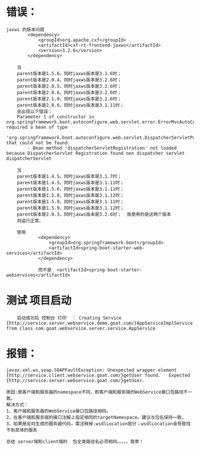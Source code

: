# 错误：

    jaxws 的版本问题
            <dependency>
                <groupId>org.apache.cxf</groupId>
                <artifactId>cxf-rt-frontend-jaxws</artifactId>
                <version>3.2.6</version>
            </dependency>
            
        当 
        parent版本是1.5.6，同时jaxws版本是3.1.6时；
        parent版本是2.0.4，同时jaxws版本是3.2.6时；
        parent版本是2.0.5，同时jaxws版本是3.2.6时；
        parent版本是2.0.6，同时jaxws版本是3.2.6时；
        parent版本是2.1.0，同时jaxws版本是3.2.6时；
        parent版本是2.0.6，同时jaxws版本是3.1.11时；
        会出现以下错误：
        Parameter 1 of constructor in org.springframework.boot.autoconfigure.web.servlet.error.ErrorMvcAutoConfiguration required a bean of type 
        'org.springframework.boot.autoconfigure.web.servlet.DispatcherServletPath' that could not be found.
            - Bean method 'dispatcherServletRegistration' not loaded because DispatcherServlet Registration found non dispatcher servlet dispatcherServlet

        当
        parent版本是1.4.5，同时jaxws版本是3.1.7时；
        parent版本是1.4.5，同时jaxws版本是3.1.11时；
        parent版本是1.5.6，同时jaxws版本是3.1.11时；
        parent版本是1.5.8，同时jaxws版本是3.1.12时；
        parent版本是1.5.9，同时jaxws版本是3.1.11时；
        parent版本是1.5.9，同时jaxws版本是3.1.12时；
        parent版本是2.0.3，同时jaxws版本是3.2.6时；  我使用的是这两个版本 
        则运行正常。

        使用 
                <dependency>
                    <groupId>org.springframework.boot</groupId>
                    <artifactId>spring-boot-starter-web-services</artifactId>
                </dependency>
                
                而不是  <artifactId>spring-boot-starter-webservices</artifactId> 
                
                
                
# 测试  项目启动 
        启动成功后 控制台 打印  ： Creating Service {http://service.server.webservice.demo.goat.com/}AppServiceImplService from class com.goat.webservice.server.service.AppService
        
        
# 报错：
    javax.xml.ws.soap.SOAPFaultException: Unexpected wrapper element {http://service.client.webservice.goat.com/}getUser found.   Expected {http://service.server.webservice.goat.com/}getUser.
    
    原因:是客户端和服务器的namespace不同，即客户端和服务端的WebService接口包路径不一致。
    解决方式：
    1、客户端和服务器的WebService接口包路径相同。
    2、在客户端和服务端的接口注解上指定相同的targetNamespace。建议与包名保持一致。
    3、如果是反向生成的服务器代码，需注释掉:wsdlLocation部分；wsdlLocation会导致找不到具体的服务
    
    总结 server端和client端的  包全类路径名必须相同。。。。。我草！